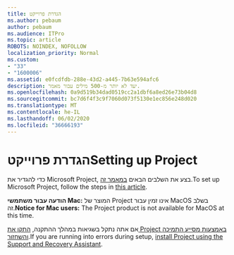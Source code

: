 ```yaml
---
title: הגדרת פרוייקט
ms.author: pebaum
author: pebaum
ms.audience: ITPro
ms.topic: article
ROBOTS: NOINDEX, NOFOLLOW
localization_priority: Normal
ms.custom:
- "33"
- "1600006"
ms.assetid: e0fcdfdb-288e-43d2-a445-7b63e594afc6
description: יעד לא יותר מ-500 מילים עבור מאמר.
ms.openlocfilehash: 0a9d519b34dad0519cc2a1dbf6a8ed26e73b04d8
ms.sourcegitcommit: bc7d6f4f3c9f7060d073f5130e1ec856e248d020
ms.translationtype: MT
ms.contentlocale: he-IL
ms.lasthandoff: 06/02/2020
ms.locfileid: "36666193"
---
```

# <a name="setting-up-project"></a><span data-ttu-id="bc868-103">הגדרת פרוייקט</span><span class="sxs-lookup"><span data-stu-id="bc868-103">Setting up Project</span></span>

 <span data-ttu-id="bc868-104">כדי להגדיר את Microsoft Project, בצע את השלבים הבאים [במאמר זה](https://support.office.com/article/7059249b-d9fe-4d61-ab96-5c5bf435f281.aspx).</span><span class="sxs-lookup"><span data-stu-id="bc868-104">To set up Microsoft Project, follow the steps in [this article](https://support.office.com/article/7059249b-d9fe-4d61-ab96-5c5bf435f281.aspx).</span></span>

<span data-ttu-id="bc868-105">**הודעה עבור משתמשי Mac:** המוצר של Project אינו זמין עבור MacOS בשלב זה.</span><span class="sxs-lookup"><span data-stu-id="bc868-105">**Notice for Mac users:** The Project product is not available for MacOS at this time.</span></span> 
  
<span data-ttu-id="bc868-106">אם אתה נתקל בשגיאות במהלך ההתקנה, [התקן את Project באמצעות מסייע התמיכה והשחזור](https://aka.ms/SaRA-ProjectSetupScenario).</span><span class="sxs-lookup"><span data-stu-id="bc868-106">If you are running into errors during setup, [install Project using the Support and Recovery Assistant](https://aka.ms/SaRA-ProjectSetupScenario).</span></span>
